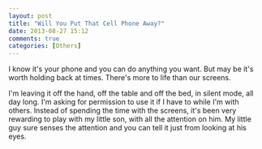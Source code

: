 ```yaml
---
layout: post
title: "Will You Put That Cell Phone Away?"
date: 2013-08-27 15:12
comments: true
categories: [Others]
---
```


I know it's your phone and you can do anything you want. But may be it's worth holding back at times. There's more to life than our screens.

I'm leaving it off the hand, off the table and off the bed, in silent mode, all day long. I'm asking for permission to use it if I have to while I'm with others. Instead of spending the time with the screens, it's been very rewarding to play with my little son, with all the attention on him. My little guy sure senses the attention and you can tell it just from looking at his eyes.